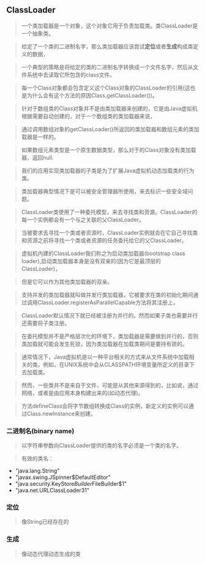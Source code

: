 ## ClassLoader

> 一个类加载器是一个对象，这个对象它用于负责加载类。类ClassLoader是一个抽象类。

> 给定了一个类的二进制名字，那么类加载器应该尝试**定位**或者**生成**构成类定义的数据，

> 一个典型的策略是将给定的类的二进制名字转换成一个文件名字，然后从文件系统中去读取它所包含的class文件。

> 每一个Class对象都会包含定义这个Class对象的ClassLoader的引用(这也是为什么会有这个方法的原因Class.getClassLoader())。

> 针对于数组类的Class对象并不是由类加载器来创建的，它是由Java虚拟机根据需要自动创建的，对于一个数组类的类加载器来说，

> 通过调用数组对象的getClassLoader()所返回的类加载器和数组元素的类加载器是一样的。

> 如果数组元素类型是一个原生数据类型，那么对于的Class对象没有类加载器，返回null.

> 我们的应用实现类加载器的子类是为了扩展Java虚拟机动态加载类的行为类。


> 类加载器典型情况下是可以被安全管理器所使用，来去标识一些安全域问题。

> ClassLoader类使用了一种委托模型，来去寻找类和资源。ClassLoader的每一个实例都会有一个与之关联的父ClassLoader。

> 当被要求去寻找一个类或者资源时，ClassLoader实例就会在它自己寻找类和资源之前将寻找一个类或者资源的任务委托给它的父ClassLoader。

> 虚拟机内建的ClassLoader我们称之为启动类加载器(bootstrap class loader),启动类加载器本身是没有双亲的(因为它是最顶层的ClassLoader)，

> 但是它可以作为其他类加载器的双亲。

> 支持并发的类加载器就叫做并发行类加载器，它被要求在类的初始化期间通过调用ClassLoader.registerAsParallelCapable方法将其注册上，

> ClassLoader默认情况下就已经被注册为并行的。然而如果子类也需要并行还需要将子类注册。

> 在委托模型并不是严格层次化的环境下，类加载器是需要做到并行的，否则类加载就可能会发生死锁，因为类加载器在加载类期间是要持有锁的。

> 通常情况下，Java虚拟机是以一种平台相关的方式来从文件系统中加载相关的类。例如，在UNIX系统中会从CLASSPATH环境变量所定义的目录下去加载类。

> 然而，一些类并不是来自于文件，可能是从其他来源得到的，比如说，通过网络，或者是由应用本身构建出来的(如动态代理)。

> 方法defineClass会将字节数组转换成Class的实例，新定义的实例可以通过Class.newInstance来创建。



### 二进制名(binary name)

> 以字符串参数向ClassLoader提供的类的名字必须是一个类的名字。

> 有效的类名：

* "java.lang.String"
*   "javax.swing.JSpinner$DefaultEditor"
*   "java.security.KeyStore$Builder$FileBuilder$1"
*   "java.net.URLClassLoader$3$1"

### 定位

> 像String已经存在的

### 生成

> 像动态代理动态生成的类